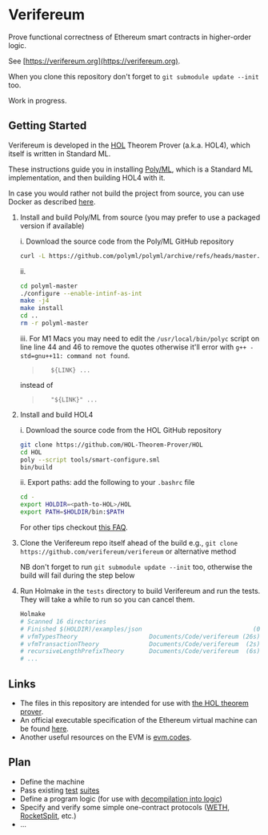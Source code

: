 # Verifereum

Prove functional correctness of Ethereum smart contracts in higher-order logic.

See [https://verifereum.org](https://verifereum.org).

When you clone this repository don't forget to `git submodule update --init` too.

Work in progress.

## Getting Started

Verifereum is developed in the [HOL](https://hol-theorem-prover.org) Theorem
Prover (a.k.a. HOL4), which itself is written in Standard ML.

These instructions guide you in installing [Poly/ML](https://polyml.org), which
is a Standard ML implementation, and then building HOL4 with it.

In case you would rather not build the project from source, you can use Docker
as described [here](docs/run-with-docker.md).

1.  Install and build Poly/ML from source (you may prefer to use a packaged version if available)

    i. Download the source code from the Poly/ML GitHub repository

    ```bash
    curl -L https://github.com/polyml/polyml/archive/refs/heads/master.zip | bsdtar -xf -
    ```

    ii.

    ```bash
    cd polyml-master
    ./configure --enable-intinf-as-int
    make -j4
    make install
    cd ..
    rm -r polyml-master
    ```

    iii. For M1 Macs you may need to edit the `/usr/local/bin/polyc` script on line line 44 and 46 to remove the quotes otherwise it'll error with `g++ -std=gnu++11: command not found`.

    >        ${LINK} ...

    instead of

    >        "${LINK}" ...

2.  Install and build HOL4

    i. Download the source code from the HOL GitHub repository

    ```bash
    git clone https://github.com/HOL-Theorem-Prover/HOL
    cd HOL
    poly --script tools/smart-configure.sml
    bin/build
    ```

    ii. Export paths: add the following to your `.bashrc` file

    ```bash
    cd -
    export HOLDIR=<path-to-HOL>/HOL
    export PATH=$HOLDIR/bin:$PATH
    ```

    For other tips checkout [this FAQ](https://hol-theorem-prover.org/faq.html).

3. Clone the Verifereum repo itself ahead of the build e.g., `git clone https://github.com/verifereum/verifereum` or alternative method

   NB don't forget to run `git submodule update --init` too, otherwise the build will fail during the step below
  
4. Run Holmake in the `tests` directory to build Verifereum and run the tests.
   They will take a while to run so you can cancel them.

    ```bash
    Holmake
    # Scanned 16 directories
    # Finished $(HOLDIR)/examples/json                               (0.000s)
    # vfmTypesTheory                    Documents/Code/verifereum (26s)     OK
    # vfmTransactionTheory              Documents/Code/verifereum  (2s)     OK
    # recursiveLengthPrefixTheory       Documents/Code/verifereum  (6s)     OK
    # ...
    ```

## Links

* The files in this repository are intended for use with [the HOL theorem prover](https://hol-theorem-prover.org).
* An official executable specification of the Ethereum virtual machine can be found [here](https://github.com/ethereum/execution-specs).
* Another useful resources on the EVM is [evm.codes](https://evm.codes).

## Plan

* Define the machine
* Pass existing [test](https://github.com/ethereum/tests) [suites](https://github.com/ethereum/execution-spec-tests)
* Define a program logic (for use with [decompilation into logic](https://www.cse.chalmers.se/~myreen/decompilation.html))
* Specify and verify some simple one-contract protocols ([WETH](https://etherscan.io/address/0xc02aaa39b223fe8d0a0e5c4f27ead9083c756cc2#code), [RocketSplit](https://github.com/xrchz/rocketsplit), etc.)
* ...
